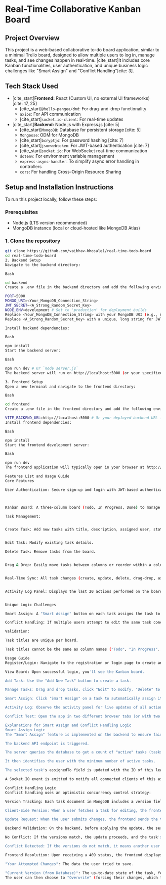 # Real-Time Collaborative Kanban Board

## Project Overview
This project is a web-based collaborative to-do board application, similar to a minimal Trello board, designed to allow multiple users to log in, manage tasks, and see changes happen in real-time. [cite_start]It includes core Kanban functionalities, user authentication, and unique business logic challenges like "Smart Assign" and "Conflict Handling"[cite: 3].

## Tech Stack Used
* [cite_start]**Frontend:** React (Custom UI, no external UI frameworks) [cite: 17, 25]
    * [cite_start]`@hello-pangea/dnd`: For drag-and-drop functionality 
    * `axios`: For API communication
    * [cite_start]`socket.io-client`: For real-time updates 
* [cite_start]**Backend:** Node.js with Express.js [cite: 5]
    * [cite_start]`MongoDB`: Database for persistent storage [cite: 5]
    * `Mongoose`: ODM for MongoDB
    * [cite_start]`bcryptjs`: For password hashing [cite: 7]
    * [cite_start]`jsonwebtoken`: For JWT-based authentication [cite: 7]
    * [cite_start]`socket.io`: For WebSocket real-time communication 
    * `dotenv`: For environment variable management
    * `express-async-handler`: To simplify async error handling in controllers
    * `cors`: For handling Cross-Origin Resource Sharing

## Setup and Installation Instructions

To run this project locally, follow these steps:

### Prerequisites
* Node.js (LTS version recommended)
* MongoDB instance (local or cloud-hosted like MongoDB Atlas)

### 1. Clone the repository
```bash
git clone https://github.com/vaibhav-bhosale1/real-time-todo-board
cd real-time-todo-board
2. Backend Setup
Navigate to the backend directory:

Bash

cd backend
Create a .env file in the backend directory and add the following environment variables:

PORT=5000
MONGO_URI=<Your_MongoDB_Connection_String>
JWT_SECRET=<A_Strong_Random_Secret_Key>
NODE_ENV=development # Set to 'production' for deployment builds
Replace <Your_MongoDB_Connection_String> with your MongoDB URI (e.g., mongodb://localhost:27017/kanban-board or your Atlas connection string).
Replace <A_Strong_Random_Secret_Key> with a unique, long string for JWT signing.

Install backend dependencies:

Bash

npm install
Start the backend server:

Bash

npm run dev # Or `node server.js`
The backend server will run on http://localhost:5000 (or your specified PORT).

3. Frontend Setup
Open a new terminal and navigate to the frontend directory:

Bash

cd frontend
Create a .env file in the frontend directory and add the following environment variable:

VITE_BACKEND_URL=http://localhost:5000 # Or your deployed backend URL in production
Install frontend dependencies:

Bash

npm install
Start the frontend development server:

Bash

npm run dev
The frontend application will typically open in your browser at http://localhost:5173 or http://localhost:3000.

Features List and Usage Guide
Core Features

User Authentication: Secure sign-up and login with JWT-based authentication.



Kanban Board: A three-column board (Todo, In Progress, Done) to manage tasks.

Task Management:


Create Task: Add new tasks with title, description, assigned user, status, and priority.


Edit Task: Modify existing task details.

Delete Task: Remove tasks from the board.


Drag & Drop: Easily move tasks between columns or reorder within a column.


Real-Time Sync: All task changes (create, update, delete, drag-drop, assign) are instantly visible to all active users via Socket.IO.


Activity Log Panel: Displays the last 20 actions performed on the board, updated in real-time.


Unique Logic Challenges

Smart Assign: A "Smart Assign" button on each task assigns the task to the user with the fewest currently active (Todo or In Progress) tasks, balancing the workload.

Conflict Handling: If multiple users attempt to edit the same task concurrently, the system detects the conflict. A modal appears showing "Your Attempted Changes" and the "Current Version (from Database)". Users can choose to "Overwrite" with their changes or "Discard Changes" and accept the latest database version.

Validation:

Task titles are unique per board.

Task titles cannot be the same as column names ("Todo", "In Progress", "Done").

Usage Guide
Register/Login: Navigate to the registration or login page to create an account or sign in.

View Board: Upon successful login, you'll see the Kanban board.

Add Task: Use the "Add New Task" button to create a task.

Manage Tasks: Drag and drop tasks, click "Edit" to modify, "Delete" to remove.

Smart Assign: Click "Smart Assign" on a task to automatically assign it.

Activity Log: Observe the activity panel for live updates of all actions.

Conflict Test: Open the app in two different browser tabs (or with two different users), edit the same task simultaneously, and observe the conflict resolution modal.

Explanations for Smart Assign and Conflict Handling Logic
Smart Assign Logic
The "Smart Assign" feature is implemented on the backend to ensure fair task distribution. When a user clicks the "Smart Assign" button on a task:

The backend API endpoint is triggered.

The server queries the database to get a count of "active" tasks (tasks with 'Todo' or 'In Progress' status) for all registered users.

It then identifies the user with the minimum number of active tasks.

The selected task's assignedTo field is updated with the ID of this least-burdened user.

A Socket.IO event is emitted to notify all connected clients of this assignment change in real-time.

Conflict Handling Logic
Conflict handling uses an optimistic concurrency control strategy:

Version Tracking: Each task document in MongoDB includes a version field (or Mongoose's __v field can be utilized) which increments with every successful update.

Client-Side Version: When a user fetches a task for editing, the frontend stores the version number of that task.

Update Request: When the user submits changes, the frontend sends the task's ID, the updated fields, and the original version it had when it was fetched.

Backend Validation: On the backend, before applying the update, the server checks if the version sent by the client matches the current version of the task in the database.

No Conflict: If the versions match, the update proceeds, and the task's version in the database is incremented.

Conflict Detected: If the versions do not match, it means another user has updated the task in the interim. The backend then rejects the client's update request and sends a 409 Conflict HTTP status code, along with the most recent version of the task from the database.

Frontend Resolution: Upon receiving a 409 status, the frontend displays a "Conflict Detected" modal. This modal presents the user with:

"Your Attempted Changes": The data the user tried to save.

"Current Version (from Database)": The up-to-date state of the task, fetched from the backend.
The user can then choose to "Overwrite" (forcing their changes, which then becomes the new latest version) or "Discard Changes" (abandoning their changes and accepting the database's current version).
